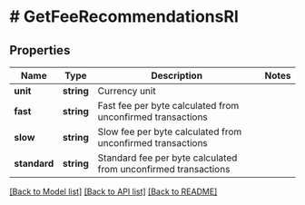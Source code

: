 # # GetFeeRecommendationsRI

## Properties

Name | Type | Description | Notes
------------ | ------------- | ------------- | -------------
**unit** | **string** | Currency unit |
**fast** | **string** | Fast fee per byte calculated from unconfirmed transactions |
**slow** | **string** | Slow fee per byte calculated from unconfirmed transactions |
**standard** | **string** | Standard fee per byte calculated from unconfirmed transactions |

[[Back to Model list]](../../README.md#models) [[Back to API list]](../../README.md#endpoints) [[Back to README]](../../README.md)
